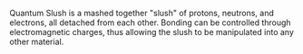 Quantum Slush is a mashed together "slush" of protons, neutrons, and electrons, all detached from each other. Bonding can be controlled through electromagnetic charges, thus allowing the slush to be manipulated into any other material.